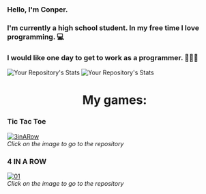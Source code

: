 
### Hello, I'm Conper.<br>
### I'm currently a high school student. In my free time I love programming. 💻<br>
### I would like one day to get to work as a programmer. 👨‍💻💼

![Your Repository's Stats](https://github-readme-stats.vercel.app/api?username=Conper&show_icons=true)
![Your Repository's Stats](https://github-readme-stats.vercel.app/api/top-langs/?username=Conper&theme=blue-green)

# <div align="center">My games:</div>

### Tic Tac Toe
<a href="https://github.com/Conper/TicTacToe">![3inARow](https://user-images.githubusercontent.com/79358509/216775239-3f9099a1-1204-40f2-a248-a1003d285ecd.gif)</a>
<br><i>Click on the image to go to the repository</i>

### 4 IN A ROW
<a href="https://github.com/Conper/4-in-a-row">![01](https://user-images.githubusercontent.com/79358509/216775342-6a2b043c-7f71-45b2-a5e5-8f9a4cd0c80d.gif)</a>
<br><i>Click on the image to go to the repository</i>
